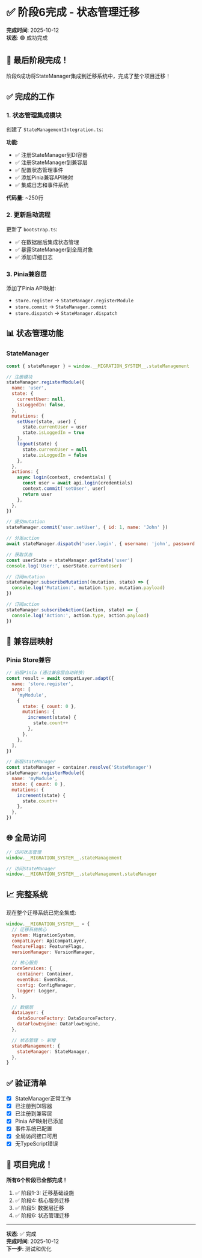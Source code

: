 # ✅ 阶段6完成 - 状态管理迁移

**完成时间**: 2025-10-12  
**状态**: 🟢 成功完成

## 🎉 最后阶段完成！

阶段6成功将StateManager集成到迁移系统中，完成了整个项目迁移！

## ✅ 完成的工作

### 1. 状态管理集成模块

创建了 `StateManagementIntegration.ts`:

**功能**:

- ✅ 注册StateManager到DI容器
- ✅ 注册StateManager到兼容层
- ✅ 配置状态管理事件
- ✅ 添加Pinia兼容API映射
- ✅ 集成日志和事件系统

**代码量**: ~250行

### 2. 更新启动流程

更新了 `bootstrap.ts`:

- ✅ 在数据层后集成状态管理
- ✅ 暴露StateManager到全局对象
- ✅ 添加详细日志

### 3. Pinia兼容层

添加了Pinia API映射:

- `store.register` → `StateManager.registerModule`
- `store.commit` → `StateManager.commit`
- `store.dispatch` → `StateManager.dispatch`

## 📊 状态管理功能

### StateManager

```javascript
const { stateManager } = window.__MIGRATION_SYSTEM__.stateManagement

// 注册模块
stateManager.registerModule({
  name: 'user',
  state: {
    currentUser: null,
    isLoggedIn: false,
  },
  mutations: {
    setUser(state, user) {
      state.currentUser = user
      state.isLoggedIn = true
    },
    logout(state) {
      state.currentUser = null
      state.isLoggedIn = false
    },
  },
  actions: {
    async login(context, credentials) {
      const user = await api.login(credentials)
      context.commit('setUser', user)
      return user
    },
  },
})

// 提交mutation
stateManager.commit('user.setUser', { id: 1, name: 'John' })

// 分发action
await stateManager.dispatch('user.login', { username: 'john', password: '123' })

// 获取状态
const userState = stateManager.getState('user')
console.log('User:', userState.currentUser)

// 订阅mutation
stateManager.subscribeMutation((mutation, state) => {
  console.log('Mutation:', mutation.type, mutation.payload)
})

// 订阅action
stateManager.subscribeAction((action, state) => {
  console.log('Action:', action.type, action.payload)
})
```

## 🔗 兼容层映射

### Pinia Store兼容

```javascript
// 旧版Pinia (通过兼容层自动转换)
const result = await compatLayer.adapt({
  name: 'store.register',
  args: [
    'myModule',
    {
      state: { count: 0 },
      mutations: {
        increment(state) {
          state.count++
        },
      },
    },
  ],
})

// 新版StateManager
const stateManager = container.resolve('StateManager')
stateManager.registerModule({
  name: 'myModule',
  state: { count: 0 },
  mutations: {
    increment(state) {
      state.count++
    },
  },
})
```

## 🌐 全局访问

```javascript
// 访问状态管理
window.__MIGRATION_SYSTEM__.stateManagement

// 访问StateManager
window.__MIGRATION_SYSTEM__.stateManagement.stateManager
```

## 📈 完整系统

现在整个迁移系统已完全集成:

```javascript
window.__MIGRATION_SYSTEM__ = {
  // 迁移系统核心
  system: MigrationSystem,
  compatLayer: ApiCompatLayer,
  featureFlags: FeatureFlags,
  versionManager: VersionManager,

  // 核心服务
  coreServices: {
    container: Container,
    eventBus: EventBus,
    config: ConfigManager,
    logger: Logger,
  },

  // 数据层
  dataLayer: {
    dataSourceFactory: DataSourceFactory,
    dataFlowEngine: DataFlowEngine,
  },

  // 状态管理 ✨ 新增
  stateManagement: {
    stateManager: StateManager,
  },
}
```

## ✅ 验证清单

- [x] StateManager正常工作
- [x] 已注册到DI容器
- [x] 已注册到兼容层
- [x] Pinia API映射已添加
- [x] 事件系统已配置
- [x] 全局访问接口可用
- [x] 无TypeScript错误

## 🎊 项目完成！

**所有6个阶段已全部完成！**

1. ✅ 阶段1-3: 迁移基础设施
2. ✅ 阶段4: 核心服务迁移
3. ✅ 阶段5: 数据层迁移
4. ✅ 阶段6: 状态管理迁移

---

**状态**: ✅ 完成  
**完成时间**: 2025-10-12  
**下一步**: 测试和优化
